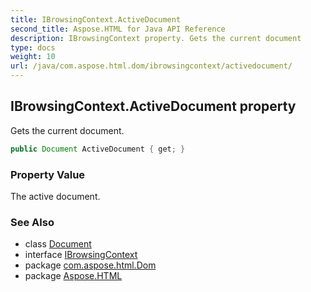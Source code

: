 ```yaml
---
title: IBrowsingContext.ActiveDocument
second_title: Aspose.HTML for Java API Reference
description: IBrowsingContext property. Gets the current document
type: docs
weight: 10
url: /java/com.aspose.html.dom/ibrowsingcontext/activedocument/
---
```

## IBrowsingContext.ActiveDocument property

Gets the current document.

```java
public Document ActiveDocument { get; }
```

### Property Value

The active document.

### See Also

* class [Document](../../document/)
* interface [IBrowsingContext](../)
* package [com.aspose.html.Dom](../../ibrowsingcontext/)
* package [Aspose.HTML](../../../)

